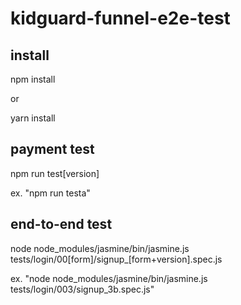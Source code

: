 # kidguard-funnel-e2e-test

## install

npm install

or

yarn install


## payment test

npm run test[version]

ex. "npm run testa"

## end-to-end test

node node_modules/jasmine/bin/jasmine.js tests/login/00[form]/signup_[form+version].spec.js

ex. "node node_modules/jasmine/bin/jasmine.js tests/login/003/signup_3b.spec.js"
